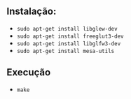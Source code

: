 ## Instalação:

- `sudo apt-get install libglew-dev`
- `sudo apt-get install freeglut3-dev`
- `sudo apt-get install libglfw3-dev`
- `sudo apt-get install mesa-utils`

## Execução

- `make`
